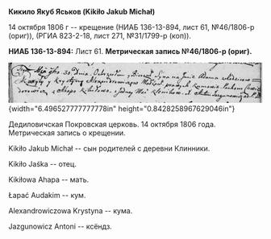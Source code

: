 **Кикило Якуб Яськов (Kikiło Jakub Michał)**

14 октября 1806 г -- крещение (НИАБ 136-13-894, лист 61, №46/1806-р
(ориг)), (РГИА 823-2-18, лист 271, №31/1799-р (коп)).

**НИАБ 136-13-894:** Лист 61. **Метрическая запись №46/1806-р (ориг).**

![](./media/e184fc8672a69156e29631b3f898652de696e6a7.png){width="6.496527777777778in"
height="0.8428258967629046in"}

Дедиловичская Покровская церковь. 14 октября 1806 года. Метрическая
запись о крещении.

Kikiło Jakub Michał -- сын родителей с деревни Клинники.

Kikiło Jaśka -- отец.

Kikiłowa Ahapa -- мать.

Łapać Audakim -- кум.

Alexandrowiczowa Krystyna -- кума.

Jazgunowicz Antoni -- ксёндз.
